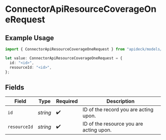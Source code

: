 # ConnectorApiResourceCoverageOneRequest

## Example Usage

```typescript
import { ConnectorApiResourceCoverageOneRequest } from "apideck/models/operations";

let value: ConnectorApiResourceCoverageOneRequest = {
  id: "<id>",
  resourceId: "<id>",
};
```

## Fields

| Field                                   | Type                                    | Required                                | Description                             |
| --------------------------------------- | --------------------------------------- | --------------------------------------- | --------------------------------------- |
| `id`                                    | *string*                                | :heavy_check_mark:                      | ID of the record you are acting upon.   |
| `resourceId`                            | *string*                                | :heavy_check_mark:                      | ID of the resource you are acting upon. |